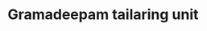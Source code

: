 ---
title: "Gramadeepam tailaring unit"
url: /thiruvananthapuram/gramadeepam-tailaring-unit/
shop: Schneiderei
---